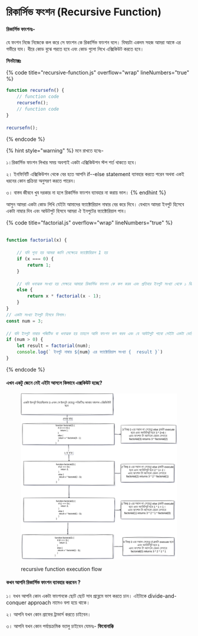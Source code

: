 # রিকার্সিভ ফংশন (Recursive Function)

#### **রিকার্সিভ ফাংশনঃ-**

যে ফংশন নিজে নিজেকে কল করে সে ফাংশন কে রিকার্সিভ ফাংশন বলে। বিষয়টা একদম সহজ আমরা আস্তে এর গভীরে যাব। ধীরে কোড বুঝে পরতে হবে এবং কোড গুলো লিখে এক্সিকিউট করতে হবে।&#x20;

**সিনট্যাক্সঃ**&#x20;

{% code title="recursive-function.js" overflow="wrap" lineNumbers="true" %}
```javascript
function recursefn() {
    // function code
    recursefn();
    // function code
}

recursefn();
```
{% endcode %}

{% hint style="warning" %}
মনে রাখতে হবেঃ-

১।রিকার্সিভ ফাংশন লিখার সময় অবশ্যই একটা এক্সিকিউশন স্টপ শর্ত থাকতে হবে।&#x20;

২। ইনফিনিটি এক্সিকিউশন থেকে বের হতে আপনি if--else statement ব্যাবহার করতে পরেন অথবা  একই ধরনের কোন প্রক্রিয়া অনুসরণ করতে পারেন।&#x20;

৩। বাস্তব জীবনে খুব দরকার না হলে রিকার্সিভ ফাংশন ব্যাবহার না করায় ভাল।&#x20;
{% endhint %}

আসুন আমরা একটা কোড লিখি যেইটা আমাদের ফ্যাক্টোরিয়াল নাম্বার বের করে দিবে। যেখানে আমরা ইনপুট হিসেবে একটা নাম্বার দিব এবং আউটপুট হিসবে আমরা ঐ ইনপুটের ফ্যাক্টোরিয়াল পাব।&#x20;

{% code title="factorial.js" overflow="wrap" lineNumbers="true" %}
```javascript

function factorial(x) {

    // যদি শূন্য হয় আমরা জানি সেক্ষেত্রে ফ্যাক্টোরিয়াল 1 হয় 
    if (x === 0) {
        return 1;
    }

    // যদি ধনাত্মক সংখ্যা হয় সেক্ষত্রে আমারা রিকার্সিভ ফাংশন কে কল করব এবং প্রতিবার ইনপুট সংখ্যা থেকে ১ বিয়োগ করে দিব। 
    else {
        return x * factorial(x - 1);
    }
}
// একটা সংখ্যা ইনপুট হিসবে নিলাম। 
const num = 3;

// যদি ইনপুট নাম্বার পজিটিভ বা ধনাত্মক হয় তাহলে আমি ফাংশন কল করব এবং যে আউটপুট পাবো সেইটা একটা ভেরিয়েবল এর মধ্যে রেখে দিব।
if (num > 0) {
    let result = factorial(num);
    console.log(` ইনপুট নাম্বার ${num} এর ফ্যাক্টোরিয়াল সংখ্যা {  result }`)
}
```
{% endcode %}



#### এখন একটু জেনে নেই এইটা আসলে কিভাবে এক্সকিউট হচ্ছে?&#x20;

<figure><img src="../.gitbook/assets/RECUSIVE.jpg" alt=""><figcaption><p>recursive function execution flow</p></figcaption></figure>

#### কখন আপনি রিকার্সিভ ফাংশন ব্যাবহার করবেন  ?&#x20;

১। যখন আপনি কোন একটা ফাংশনকে ছোট ছোট সাব প্রব্লেমে ভাগ করতে চান। এইটাকে divide-and-conquer approach নামেও  বলা হয়ে থাকে।&#x20;

২। আপনি যখন কোন গ্রাফের ট্রাভার্স করতে চাইবেন।&#x20;

৩। আপনি যখন কোন পর্যায়ক্রমিক ভ্যালু চাইবেন যেমনঃ- **ফিবোনাক্কি**&#x20;

